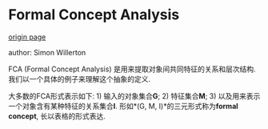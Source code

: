 # Formal Concept Analysis 
[origin page](https://golem.ph.utexas.edu/category/2013/09/formal_concept_analysis.html)

author: Simon Willerton

FCA (Formal Concept Analysis) 是用来提取对象间共同特征的关系和层次结构.我们以一个具体的例子来理解这个抽象的定义.

大多数的FCA形式表示如下: 1) 输入的对象集合**G**; 2) 特征集合**M**; 3) 以及用来表示一个对象含有某种特征的关系集合**I**. 形如*(G, M, I)*的三元形式称为**formal concept**, 长以表格的形式表达.

